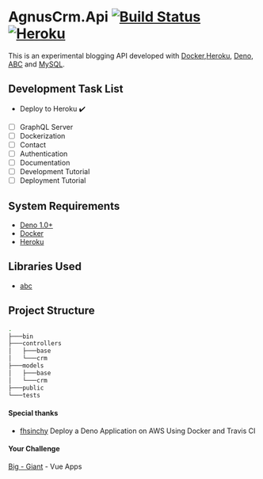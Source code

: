 # AgnusCrm.Api [![Build Status](https://travis-ci.org/Aguns/AgnusCrm.Api.svg?branch=master)](https://travis-ci.org/Aguns/AgnusCrm.Api) [![Heroku](https://heroku-badge.herokuapp.com/?app=agnusapi)](https://agnusapi.herokuapp.com)

This is an experimental blogging API developed with [Docker](https://www.docker.com/get-started),[Heroku](https://devcenter.heroku.com/), [Deno](https://deno.land/), [ABC](https://github.com/zhmushan/abc/blob/master/README.md) and [MySQL](https://www.mysql.com/).


## Development Task List

- Deploy to Heroku :heavy_check_mark:
- [ ] GraphQL Server 
- [ ] Dockerization 
- [ ] Contact 
- [ ] Authentication 
- [ ] Documentation 
- [ ] Development Tutorial 
- [ ] Deployment Tutorial 

## System Requirements

- [Deno 1.0+](https://deno.land/)
- [Docker](https://www.docker.com/get-started)
- [Heroku](http://heroku.com)

## Libraries Used

- [abc](https://deno.land/x/abc)

## Project Structure

```bash
.
├───bin
├───controllers
│   ├───base
│   └───crm
├───models
│   ├───base
│   └───crm
├───public
└───tests
```

#### Special thanks
- [fhsinchy](https://github.com/fhsinchy/deno-blog) Deploy a Deno Application on AWS Using Docker and Travis CI

#### Your Challenge
[Big - Giant](https://dev.to/subs/big-giant-vue-apps-5048) - Vue Apps
